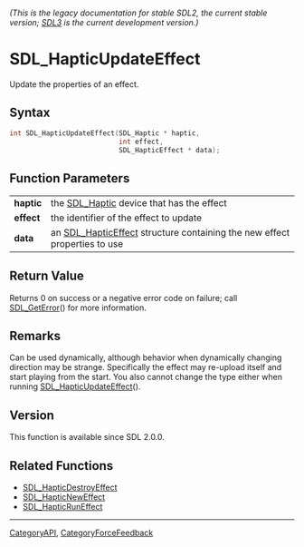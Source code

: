 ###### (This is the legacy documentation for stable SDL2, the current stable version; [SDL3](https://wiki.libsdl.org/SDL3/) is the current development version.)
# SDL_HapticUpdateEffect

Update the properties of an effect.

## Syntax

```c
int SDL_HapticUpdateEffect(SDL_Haptic * haptic,
                           int effect,
                           SDL_HapticEffect * data);

```

## Function Parameters

|                |                                                                                               |
| -------------- | --------------------------------------------------------------------------------------------- |
| **haptic**     | the [SDL_Haptic](SDL_Haptic) device that has the effect                                       |
| **effect**     | the identifier of the effect to update                                                        |
| **data**       | an [SDL_HapticEffect](SDL_HapticEffect) structure containing the new effect properties to use |

## Return Value

Returns 0 on success or a negative error code on failure; call
[SDL_GetError](SDL_GetError)() for more information.

## Remarks

Can be used dynamically, although behavior when dynamically changing
direction may be strange. Specifically the effect may re-upload itself and
start playing from the start. You also cannot change the type either when
running [SDL_HapticUpdateEffect](SDL_HapticUpdateEffect)().

## Version

This function is available since SDL 2.0.0.

## Related Functions

* [SDL_HapticDestroyEffect](SDL_HapticDestroyEffect)
* [SDL_HapticNewEffect](SDL_HapticNewEffect)
* [SDL_HapticRunEffect](SDL_HapticRunEffect)

----
[CategoryAPI](CategoryAPI), [CategoryForceFeedback](CategoryForceFeedback)

